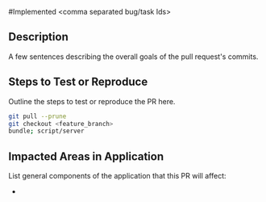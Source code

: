 [RMS_WEB]: <Commit Message>
#Implemented <comma separated bug/task Ids>


## Description
A few sentences describing the overall goals of the pull request's commits.

## Steps to Test or Reproduce
Outline the steps to test or reproduce the PR here.

```sh
git pull --prune
git checkout <feature_branch>
bundle; script/server
```

## Impacted Areas in Application
List general components of the application that this PR will affect:

* 
